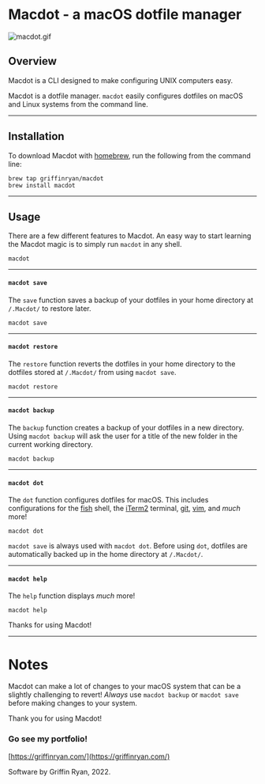 # Macdot - a macOS dotfile manager
![macdot.gif](https://torpoisebucket.s3-us-west-2.amazonaws.com/macdot.gif)

## Overview

Macdot is a CLI designed to make configuring UNIX computers easy.

Macdot is a dotfile manager. `macdot` easily configures dotfiles on macOS and Linux systems from the command line.

---

## Installation

To download Macdot with [homebrew](https://github.com/Homebrew/brew), run the following from the command line:

    brew tap griffinryan/macdot
    brew install macdot

---

## Usage

There are a few different features to Macdot. An easy way to start learning the Macdot magic is to simply run `macdot` in any shell.

    macdot

---

#### `macdot save`
The `save` function saves a backup of your dotfiles in your home directory at `/.Macdot/` to restore later.

    macdot save

---

#### `macdot restore`
The `restore` function reverts the dotfiles in your home directory to the dotfiles stored at `/.Macdot/` from using `macdot save`.

    macdot restore

---

#### `macdot backup`
The `backup` function creates a backup of your dotfiles in a new directory. Using `macdot backup` will ask the user for a title of the new folder in the current working directory.

    macdot backup

---

#### `macdot dot`
The `dot` function configures dotfiles for macOS. This includes configurations for the [fish](https://github.com/fish-shell/fish-shell) shell, the [iTerm2](https://github.com/gnachman/iTerm2) terminal, [git](https://github.com/git/git), [vim](https://github.com/vim/vim), and *much* more!

    macdot dot

`macdot save` is always used with `macdot dot`. Before using `dot`, dotfiles are automatically backed up in the home directory at `/.Macdot/`.

---

#### `macdot help`
The `help` function displays _much_ more!

    macdot help

Thanks for using Macdot!

---

# Notes
Macdot can make a lot of changes to your macOS system that can be a slightly challenging to revert! *Always* use `macdot backup` or `macdot save` before making changes to your system.

Thank you for using Macdot!

### Go see my portfolio!
[https://griffinryan.com/](https://griffinryan.com/)

Software by Griffin Ryan, 2022.
